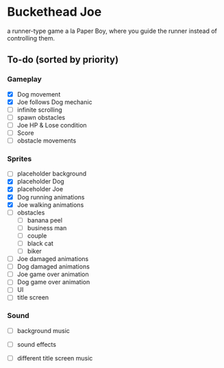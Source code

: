 # Buckethead Joe
a runner-type game a la Paper Boy, where you guide the runner instead of controlling them.

## To-do (sorted by priority)

### Gameplay
- [x] Dog movement
- [x] Joe follows Dog mechanic
- [ ] infinite scrolling
- [ ] spawn obstacles
- [ ] Joe HP & Lose condition
- [ ] Score
- [ ] obstacle movements

### Sprites
- [ ] placeholder background
- [x] placeholder Dog
- [x] placeholder Joe
- [x] Dog running animations
- [x] Joe walking animations
- [ ] obstacles
    - [ ] banana peel
    - [ ] business man
    - [ ] couple
    - [ ] black cat
    - [ ] biker
- [ ] Joe damaged animations
- [ ] Dog damaged animations
- [ ] Joe game over animation
- [ ] Dog game over animation
- [ ] UI
- [ ] title screen

### Sound
- [ ] background music
- [ ] sound effects
- [ ] different title screen music

